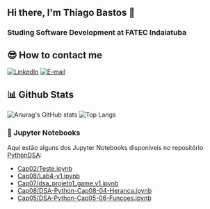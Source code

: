 ## Hi there, I'm Thiago Bastos 👋

###  Studing Software Development at FATEC Indaiatuba

## 😎 How to contact me
[![LinkedIn](https://img.shields.io/badge/LinkedIn-000?style=for-the-badge&logo=linkedin&logoColor=009CE2)](https://www.linkedin.com/in/thibastos0) [![E-mail](https://img.shields.io/badge/-Email-000?style=for-the-badge&logo=gmail&logoColor=96080E)](mailto:thibastos@gmail.com)

## 📊 Github Stats
![Anurag's GitHub stats](https://github-readme-stats.vercel.app/api?username=thibastos0&show_icons=true&theme=github_dark&hide=stars)
![Top Langs](https://github-readme-stats.vercel.app/api/top-langs/?username=thibastos0&layout=compact&langs_count=8&theme=github_dark)

### 📘 Jupyter Notebooks
Aqui estão alguns dos Jupyter Notebooks disponíveis no repositório [PythonDSA](https://github.com/thibastos0/PythonDSA):
- [Cap02/Teste.ipynb](https://github.com/thibastos0/PythonDSA/blob/f87c6843e258f4b82f86b82b69718faf9d84a620/Cap02/Teste.ipynb)
- [Cap08/Lab4-v1.ipynb](https://github.com/thibastos0/PythonDSA/blob/f87c6843e258f4b82f86b82b69718faf9d84a620/Cap08/Lab4-v1.ipynb)
- [Cap07/dsa_projeto1_game.v1.ipynb](https://github.com/thibastos0/PythonDSA/blob/f87c6843e258f4b82f86b82b69718faf9d84a620/Cap07/dsa_projeto1_game.v1.ipynb)
- [Cap08/DSA-Python-Cap08-04-Heranca.ipynb](https://github.com/thibastos0/PythonDSA/blob/f87c6843e258f4b82f86b82b69718faf9d84a620/Cap08/DSA-Python-Cap08-04-Heranca.ipynb)
- [Cap05/DSA-Python-Cap05-06-Funcoes.ipynb](https://github.com/thibastos0/PythonDSA/blob/f87c6843e258f4b82f86b82b69718faf9d84a620/Cap05/DSA-Python-Cap05-06-Funcoes.ipynb)

<!--
**thibastos0/thibastos0** is a ✨ _special_ ✨ repository because its `README.md` (this file) appears on your GitHub profile.

Here are some ideas to get you started:

- 🔭 I’m currently working on ...
- 🌱 I’m currently learning ...
- 👯 I’m looking to collaborate on ...
- 🤔 I’m looking for help with ...
- 💬 Ask me about ...
- 📫 How to reach me: ...
- 😄 Pronouns: ...
- ⚡ Fun fact: ...
-->
